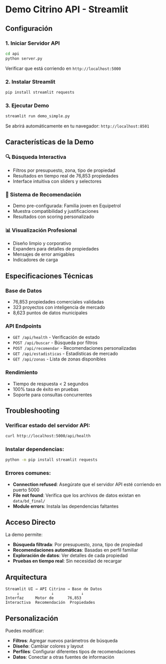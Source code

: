 # Demo Citrino API - Streamlit

## Configuración

### 1. Iniciar Servidor API
```bash
cd api
python server.py
```
Verificar que está corriendo en `http://localhost:5000`

### 2. Instalar Streamlit
```bash
pip install streamlit requests
```

### 3. Ejecutar Demo
```bash
streamlit run demo_simple.py
```

Se abrirá automáticamente en tu navegador: `http://localhost:8501`

## Características de la Demo

### 🔍 Búsqueda Interactiva
- Filtros por presupuesto, zona, tipo de propiedad
- Resultados en tiempo real de 76,853 propiedades
- Interface intuitiva con sliders y selectores

### 🎯 Sistema de Recomendación
- Demo pre-configurada: Familia joven en Equipetrol
- Muestra compatibilidad y justificaciones
- Resultados con scoring personalizado

### 📊 Visualización Profesional
- Diseño limpio y corporativo
- Expanders para detalles de propiedades
- Mensajes de error amigables
- Indicadores de carga

## Especificaciones Técnicas

### Base de Datos
- 76,853 propiedades comerciales validadas
- 323 proyectos con inteligencia de mercado
- 8,623 puntos de datos municipales

### API Endpoints
- `GET /api/health` - Verificación de estado
- `POST /api/buscar` - Búsqueda por filtros
- `POST /api/recomendar` - Recomendaciones personalizadas
- `GET /api/estadisticas` - Estadísticas de mercado
- `GET /api/zonas` - Lista de zonas disponibles

### Rendimiento
- Tiempo de respuesta < 2 segundos
- 100% tasa de éxito en pruebas
- Soporte para consultas concurrentes

## Troubleshooting

### Verificar estado del servidor API:
```bash
curl http://localhost:5000/api/health
```

### Instalar dependencias:
```bash
python -m pip install streamlit requests
```

### Errores comunes:
- **Connection refused**: Asegúrate que el servidor API esté corriendo en puerto 5000
- **File not found**: Verifica que los archivos de datos existan en `data/bd_final/`
- **Module errors**: Instala las dependencias faltantes

## Acceso Directo

La demo permite:
- **Búsqueda filtrada**: Por presupuesto, zona, tipo de propiedad
- **Recomendaciones automáticas**: Basadas en perfil familiar
- **Exploración de datos**: Ver detalles de cada propiedad
- **Pruebas en tiempo real**: Sin necesidad de recargar

## Arquitectura

```
Streamlit UI → API Citrino → Base de Datos
     ↓              ↓            ↓
Interfaz     Motor de      76,853
Interactiva  Recomendación  Propiedades
```

## Personalización

Puedes modificar:
- **Filtros**: Agregar nuevos parámetros de búsqueda
- **Diseño**: Cambiar colores y layout
- **Perfiles**: Configurar diferentes tipos de recomendaciones
- **Datos**: Conectar a otras fuentes de información